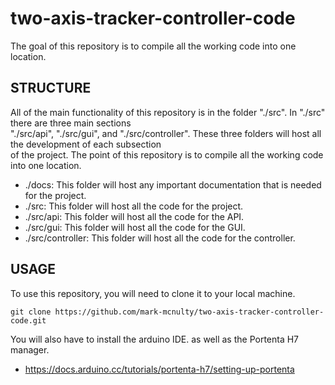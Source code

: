# two-axis-tracker-controller-code
The goal of this repository is to compile all the working code into one location. <br>
## STRUCTURE
All of the main functionality of this repository is in the folder "./src". In "./src" there are three main sections <br>
"./src/api", "./src/gui", and "./src/controller". These three folders will host all the development of each subsection <br>
of the project. The point of this repository is to compile all the working code into one location. <br>
- ./docs: This folder will host any important documentation that is needed for the project. <br>
- ./src: This folder will host all the code for the project. <br>
- ./src/api: This folder will host all the code for the API. <br>
- ./src/gui: This folder will host all the code for the GUI.<br>
- ./src/controller: This folder will host all the code for the controller.<br>
## USAGE
To use this repository, you will need to clone it to your local machine. <br>
```
git clone https://github.com/mark-mcnulty/two-axis-tracker-controller-code.git
```
You will also have to install the arduino IDE. as well as the Portenta H7 manager. <br>
- https://docs.arduino.cc/tutorials/portenta-h7/setting-up-portenta